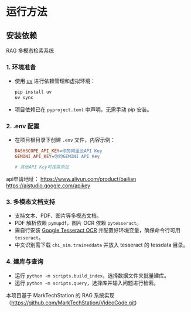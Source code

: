 # 运行方法

## 安装依赖




RAG 多模态检索系统


### 1. 环境准备

- 使用 [uv](https://github.com/astral-sh/uv) 进行依赖管理和虚拟环境：
	```sh
	pip install uv
	uv sync
	```
- 项目依赖已在 `pyproject.toml` 中声明，无需手动 pip 安装。

### 2. .env 配置

- 在项目根目录下创建 `.env` 文件，内容示例：
	```ini
	DASHSCOPE_API_KEY=你的阿里云API Key
    GEMINI_API_KEY=你的GEMINI API Key

	# 其他API Key可按需添加
	```
api申请地址：
https://www.aliyun.com/product/bailian
https://aistudio.google.com/apikey

### 3. 多模态文档支持

- 支持文本、PDF、图片等多模态文档。
- PDF 解析依赖 `pymupdf`，图片 OCR 依赖 `pytesseract`。
- 需自行安装 [Google Tesseract OCR](https://github.com/tesseract-ocr/tesseract) 并配置好环境变量，确保命令行可用 `tesseract`。
- 中文识别需下载 `chi_sim.traineddata` 并放入 tesseract 的 tessdata 目录。

### 4. 建库与查询

- 运行 `python -m scripts.build_index`，选择数据文件夹批量建库。
- 运行 `python -m scripts.query`，选择库并输入问题进行检索。




本项目基于 MarkTechStation 的 RAG 系统实现（https://github.com/MarkTechStation/VideoCode.git)
